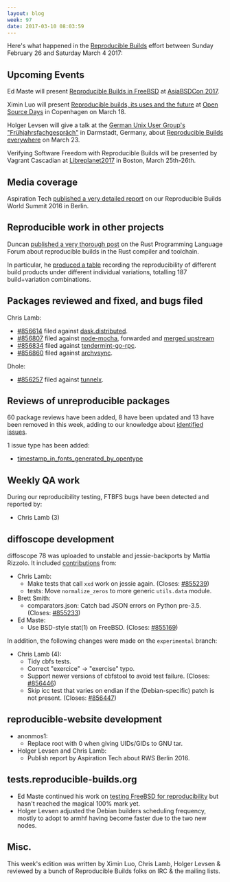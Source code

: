 ```yaml
---
layout: blog
week: 97
date: 2017-03-10 08:03:59
---
```


Here's what happened in the [Reproducible Builds](https://reproducible-builds.org) effort between Sunday February 26 and Saturday March 4 2017:


Upcoming Events
---------------

Ed Maste will present [Reproducible Builds in
FreeBSD](https://2017.asiabsdcon.org/program.html.en) at [AsiaBSDCon
2017](https://2017.asiabsdcon.org/program.html.en).

Ximin Luo will present [Reproducible builds, its uses and the
future](https://opensourcedays.org/community/sessions) at [Open Source
Days](https://opensourcedays.org/) in Copenhagen on March 18.

Holger Levsen will give a talk at the [German Unix User Group's "Frühjahrsfachgespräch"](http://www.guug.de/veranstaltungen/ffg2017/) in Darmstadt, Germany, about [Reproducible Builds everywhere](http://www.guug.de/adm/ffg-pk/abstracts.html#4_5_2) on March 23.

Verifying Software Freedom with Reproducible Builds will be presented
by Vagrant Cascadian at
[Libreplanet2017](https://www.libreplanet.org/2017/) in Boston, March
25th-26th.


Media coverage
--------------

Aspiration Tech [published a very detailed
report](https://reproducible-builds.org/events/berlin2016/) on our Reproducible
Builds World Summit 2016 in Berlin.


Reproducible work in other projects
-----------------------------------

Duncan [published a very thorough
post](https://users.rust-lang.org/t/testing-out-reproducible-builds/9758) on
the Rust Programming Language Forum about reproducible builds in the Rust
compiler and toolchain.

In particular, he [produced a table](https://vtllf.org/rustrepro/index.html)
recording the reproducibility of different build products under different
individual variations, totalling 187 build+variation combinations.


Packages reviewed and fixed, and bugs filed
-------------------------------------------

Chris Lamb:

* <a href="https://bugs.debian.org/856614">#856614</a> filed against <a href="https://tracker.debian.org/pkg/dask.distributed">dask.distributed</a>.
* <a href="https://bugs.debian.org/856807">#856807</a> filed against <a href="https://tracker.debian.org/pkg/node-mocha">node-mocha</a>, forwarded
  and [merged upstream](https://github.com/mochajs/mocha/pull/2727)
* <a href="https://bugs.debian.org/856834">#856834</a> filed against <a href="https://tracker.debian.org/pkg/tendermint-go-rpc">tendermint-go-rpc</a>.
* <a href="https://bugs.debian.org/856860">#856860</a> filed against <a href="https://tracker.debian.org/pkg/archvsync">archvsync</a>.

Dhole:

* <a href="https://bugs.debian.org/856257">#856257</a> filed against <a href="https://tracker.debian.org/pkg/tunnelx">tunnelx</a>.


Reviews of unreproducible packages
----------------------------------

60 package reviews have been added, 8 have been updated and 13 have been
removed in this week, adding to our knowledge about [identified
issues](https://tests.reproducible-builds.org/debian/index_issues.html).

1 issue type has been added:

* <a href="https://tests.reproducible-builds.org/issues/unstable/timestamp_in_fonts_generated_by_opentype_issue.html">timestamp_in_fonts_generated_by_opentype</a>


Weekly QA work
--------------

During our reproducibility testing, FTBFS bugs have been detected
and reported by:

 - Chris Lamb (3)


diffoscope development
----------------------

diffoscope 78 was uploaded to unstable and jessie-backports by Mattia Rizzolo.
It included
[contributions](https://anonscm.debian.org/git/reproducible/diffoscope.git/log/?h=78)
from:

- Chris Lamb:
  - Make tests that call `xxd` work on jessie again. (Closes: <a href="https://bugs.debian.org/855239">#855239</a>)
  - tests: Move `normalize_zeros` to more generic `utils.data` module.
- Brett Smith:
  - comparators.json: Catch bad JSON errors on Python pre-3.5. (Closes: <a href="https://bugs.debian.org/855233">#855233</a>)
- Ed Maste:
  - Use BSD-style stat(1) on FreeBSD. (Closes: <a href="https://bugs.debian.org/855169">#855169</a>)

In addition, the following changes were made on the `experimental` branch:

- Chris Lamb (4):
  - Tidy cbfs tests.
  - Correct "exercice" -> "exercise" typo.
  - Support newer versions of cbfstool to avoid test failure. (Closes: <a href="https://bugs.debian.org/856446">#856446</a>)
  - Skip icc test that varies on endian if the (Debian-specific) patch is not
    present. (Closes: <a href="https://bugs.debian.org/856447">#856447</a>)


reproducible-website development
--------------------------------

- anonmos1:
  - Replace root with 0 when giving UIDs/GIDs to GNU tar.
- Holger Levsen and Chris Lamb:
  - Publish report by Aspiration Tech about RWS Berlin 2016.

tests.reproducible-builds.org
-----------------------------

- Ed Maste continued his work on [testing FreeBSD for reproducibility](https://tests.reproducible-builds.org/freebsd/) but hasn't reached the magical 100% mark yet.
- Holger Levsen adjusted the Debian builders scheduling frequency, mostly to adopt to armhf having become faster due to the two new nodes.


Misc.
-----

This week's edition was written by Ximin Luo, Chris Lamb, Holger Levsen & reviewed by a bunch of
Reproducible Builds folks on IRC & the mailing lists.
